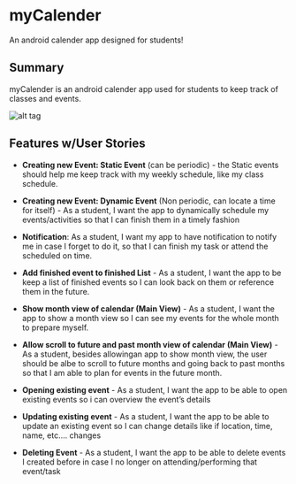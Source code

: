# myCalender
An android calender app designed for students!


Summary
--------------
myCalender is an android calender app used for students to keep track of classes and events.

![alt tag](https://github.com/ucsdCSE110wi16/CSE110W240T9/blob/master/Icons/ic_calender_finished.png?raw=true)


Features w/User Stories
--------------
* __Creating new Event: Static Event__ (can be periodic) -  the Static events should help me keep track with my weekly schedule, like my class schedule.

* __Creating new Event: Dynamic Event__ (Non periodic, can locate a time for itself) - As a student, I want the app to dynamically schedule my events/activities so that I can finish them in a timely fashion

* __Notification__: As a student, I want my app to have notification to notify me in case I forget to do it, so that I can finish my task or attend the scheduled on time.

* __Add finished event to finished List__ - As a student, I want the app to be keep a list of finished events so I can look back on them or reference them in the future.

* __Show month view of calendar (Main View)__ - As a student, I want the app to show a month view so I can see my events for the whole month to prepare myself. 

* __Allow scroll to future and past month view of calendar (Main View)__ - As a student,  besides allowingan app to show month view, the user should be albe to scroll to future months and going back to past months so that I am able to plan for events in the future month.

* __Opening existing event__ - As a student, I want the app to be able to open existing events so i can overview the event’s details

* __Updating existing event__ - As a student, I want the app to be able to update an existing event so I can change details like if location, time, name, etc…. changes

* __Deleting Event__ - As a student, I want the app to be able to delete events I created before in case I no longer on attending/performing that event/task
